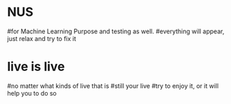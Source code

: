 # NUS

#for Machine Learning Purpose and testing as well.
#everything will appear, just relax and try to fix it

# live is live

#no matter what kinds of live that is
#still your live
#try to enjoy it, or it will help you to do so
